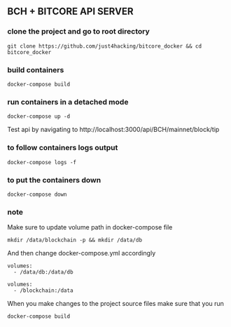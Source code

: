 ## BCH + BITCORE API SERVER

### clone the project and go to root directory
`git clone https://github.com/just4hacking/bitcore_docker && cd bitcore_docker`

### build containers
`docker-compose build`

### run containers in a detached mode
`docker-compose up -d` 

Test api by navigating to http://localhost:3000/api/BCH/mainnet/block/tip

### to follow containers logs output
`docker-compose logs -f`

### to put the containers down
`docker-compose down`

### note
Make sure to update volume path in docker-compose file

`mkdir /data/blockchain -p && mkdir /data/db`

And then change docker-compose.yml accordingly
```
volumes: 
  - /data/db:/data/db
      
volumes: 
  - /blockchain:/data
```

When you make changes to the project source files make sure 
that you run

`docker-compose build`